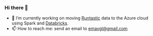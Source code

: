 ### Hi there 👋

- 🔭 I’m currently working on moving [Runtastic](https://github.com/runtastic) data to the Azure cloud using Spark and [Databricks](https://github.com/databricks).
- 📫 How to reach me: send an email to emavgl@gmail.com
